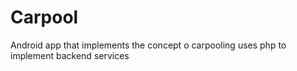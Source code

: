 # Carpool
Android app that implements the concept o carpooling
uses php to implement backend services

